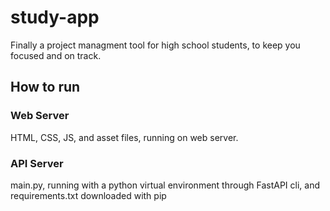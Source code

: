 # study-app
Finally a project managment tool for high school students, to keep you focused and on track.

## How to run
### Web Server
HTML, CSS, JS, and asset files, running on web server.

### API Server
main.py, running with a python virtual environment through FastAPI cli, and requirements.txt downloaded with pip
